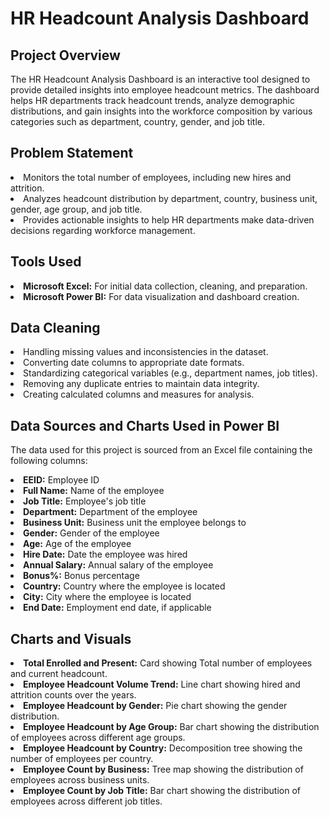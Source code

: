 # HR Headcount Analysis Dashboard

## Project Overview
The HR Headcount Analysis Dashboard is an interactive tool designed to provide detailed insights into employee headcount metrics. The dashboard helps HR departments track headcount trends, analyze demographic distributions, and gain insights into the workforce composition by various categories such as department, country, gender, and job title.

## Problem Statement
<li>Monitors the total number of employees, including new hires and attrition.</li>
<li>Analyzes headcount distribution by department, country, business unit, gender, age group, and job title.</li>
<li>Provides actionable insights to help HR departments make data-driven decisions regarding workforce management.</li>

## Tools Used
<li><b>Microsoft Excel:</b> For initial data collection, cleaning, and preparation.</li>
<li><b>Microsoft Power BI:</b> For data visualization and dashboard creation.</li>

## Data Cleaning
<li>Handling missing values and inconsistencies in the dataset.</li>
<li>Converting date columns to appropriate date formats.</li>
<li>Standardizing categorical variables (e.g., department names, job titles).</li>
<li>Removing any duplicate entries to maintain data integrity.</li>
<li>Creating calculated columns and measures for analysis.</li>

## Data Sources and Charts Used in Power BI
The data used for this project is sourced from an Excel file containing the following columns:
<li><b>EEID:</b> Employee ID</li>
<li><b>Full Name:</b> Name of the employee</li>
<li><b>Job Title:</b> Employee's job title</li>
<li><b>Department:</b> Department of the employee</li>
<li><b>Business Unit:</b> Business unit the employee belongs to</li>
<li><b>Gender:</b> Gender of the employee</li>
<li><b>Age:</b> Age of the employee</li>
<li><b>Hire Date:</b> Date the employee was hired</li>
<li><b>Annual Salary:</b> Annual salary of the employee</li>
<li><b>Bonus%:</b> Bonus percentage</li>
<li><b>Country:</b> Country where the employee is located</li>
<li><b>City:</b> City where the employee is located</li>
<li><b>End Date:</b> Employment end date, if applicable</li>

## Charts and Visuals
<li><b>Total Enrolled and Present:</b> Card showing Total number of employees and current headcount.</li>
<li><b>Employee Headcount Volume Trend:</b> Line chart showing hired and attrition counts over the years.</li>
<li><b>Employee Headcount by Gender:</b> Pie chart showing the gender distribution.</li>
<li><b>Employee Headcount by Age Group:</b> Bar chart showing the distribution of employees across different age groups.</li>
<li><b>Employee Headcount by Country:</b> Decomposition tree showing the number of employees per country.</li>
<li><b>Employee Count by Business:</b> Tree map showing the distribution of employees across business units.</li>
<li><b>Employee Count by Job Title:</b> Bar chart showing the distribution of employees across different job titles.</li>
